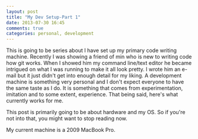 ```yaml
---
layout: post
title: "My Dev Setup-Part 1"
date: 2013-07-30 16:45
comments: true
categories: personal, development
---
```

This is going to be series about I have set up my primary code writing
machine. Recently I was showing a friend of min who is new to writing
code how git works. When I showed him my command line/text editor he
became intrigued on what I was running to make it all look pretty. I
wrote him an e-mail but it just didn't get into enough detail for my
liking. A development machine is something very personal and I don't
expect everyone to have the same taste as I do. It is something that
comes from experimentation, imitation and to some extent, experience.
That being said, here's what currently works for me.

This post is primarily going to be about hardware and my OS. So
if you're not into that, you might want to stop reading now.

My current machine is a 2009 MacBook Pro.
